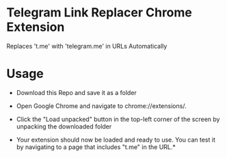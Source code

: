 # Telegram Link Replacer Chrome Extension
Replaces 't.me' with 'telegram.me' in URLs Automatically

# Usage 

* Download this Repo and save it as a folder

* Open Google Chrome and navigate to chrome://extensions/.

* Click the "Load unpacked" button in the top-left corner of the screen by unpacking the downloaded folder

* Your extension should now be loaded and ready to use. You can test it by navigating to a page that includes "t.me" in the URL.* 
